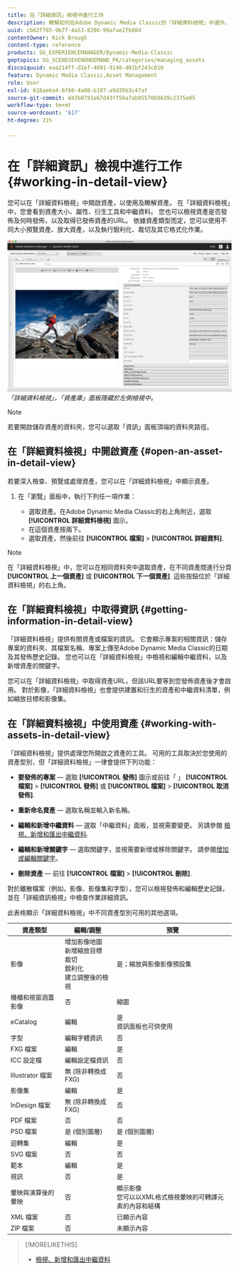 ```yaml
---
title: 在「詳細資訊」檢視中進行工作
description: 瞭解如何在Adobe Dynamic Media Classic的「詳細資料檢視」中運作。
uuid: cb62f765-9b7f-4a53-8206-99afae2fb80d
contentOwner: Rick Brough
content-type: reference
products: SG_EXPERIENCEMANAGER/Dynamic-Media-Classic
geptopics: SG_SCENESEVENONDEMAND_PK/categories/managing_assets
discoiquuid: eaa214ff-d1ef-4691-9148-d01bf243c810
feature: Dynamic Media Classic,Asset Management
role: User
exl-id: 618ae6a4-6f60-4a80-b197-a9d35b3c47af
source-git-commit: d43b0791e67d43ff56a7ab85570b9639c2375e05
workflow-type: tm+mt
source-wordcount: '617'
ht-degree: 21%

---
```


# 在「詳細資訊」檢視中進行工作{#working-in-detail-view}

您可以在「詳細資料檢視」中開啟資產，以使用及瞭解資產。 在「詳細資料檢視」中，您會看到資產大小、屬性、衍生工具和中繼資料。 您也可以檢視資產是否發佈及何時發佈，以及取得已發佈資產的URL。 依據資產類型而定，您可以使用不同大小預覽資產、放大資產，以及執行銳利化、裁切及其它格式化作業。

<!-- 

Comment Type: remark
Last Modified By: Rick Brough (rbrough@adobe.com)
Last Modified Date: 2018-06-14T13:52:46.623-0400

<p>as_detail_view_popup.png found in Downloads on local in folder "scene7-images"</p>

 -->

![詳細資料檢視](/help/assets/image_0.img.png)
*「詳細資料檢視」，「資產庫」面板隱藏於左側檢視中。*

>[!NOTE]
>
>若要開啟儲存資產的資料夾，您可以選取「資訊」面板頂端的資料夾路徑。

## 在「詳細資料檢視」中開啟資產 {#open-an-asset-in-detail-view}

若要深入檢查、預覽或處理資產，您可以在「詳細資料檢視」中顯示資產。

1. 在「瀏覽」面板中，執行下列任一項作業：

   * 選取資產。在Adobe Dynamic Media Classic的右上角附近，選取 **[!UICONTROL 詳細資料檢視]** 圖示。
   * 在這個資產按兩下。
   * 選取資產，然後前往 **[!UICONTROL 檔案]** > **[!UICONTROL 詳細資料]**.

>[!NOTE]
>
>在「詳細資料檢視」中，您可以在相同資料夾中選取資產，在不同資產間進行分頁 **[!UICONTROL 上一個資產]** 或 **[!UICONTROL 下一個資產]**. 這些按鈕位於「詳細資料檢視」的右上角。

## 在「詳細資料檢視」中取得資訊 {#getting-information-in-detail-view}

「詳細資料檢視」提供有關資產或檔案的資訊。 它會顯示專案的相關資訊：儲存專案的資料夾、其檔案名稱、專案上傳至Adobe Dynamic Media Classic的日期及其發佈歷史記錄。 您也可以在「詳細資料檢視」中檢視和編輯中繼資料，以及新增資產的關鍵字。

您可以在「詳細資料檢視」中取得資產URL，但該URL要等到您發佈資產後才會啟用。 對於影像，「詳細資料檢視」也會提供建置和衍生的資產和中繼資料清單，例如縮放目標和影像集。

## 在「詳細資料檢視」中使用資產 {#working-with-assets-in-detail-view}

「詳細資料檢視」提供處理您所開啟之資產的工具。 可用的工具取決於您使用的資產型別，但「詳細資料檢視」一律會提供下列功能：

* **要發佈的專案**  — 選取 **[!UICONTROL 發佈]** 圖示或前往「 」 **[!UICONTROL 檔案]** > **[!UICONTROL 發佈]** 或 **[!UICONTROL 檔案]** > **[!UICONTROL 取消發佈]**.

* **重新命名資產**  — 選取名稱並輸入新名稱。

* **編輯和新增中繼資料**  — 選取「中繼資料」面板，並視需要變更。 另請參閱 [檢視、新增和匯出中繼資料](/help/viewing-adding-exporting-metadata.md).

* **編輯和新增關鍵字**  — 選取關鍵字，並視需要新增或移除關鍵字。 請參閱[增加或編輯關鍵字](/help/viewing-adding-exporting-metadata.md)。

* **刪除資產**  — 前往 **[!UICONTROL 檔案]** > **[!UICONTROL 刪除]**.

對於離散檔案（例如，影像、影像集和字型），您可以檢視發佈和編輯歷史記錄，並在「詳細資訊檢視」中檢查作業詳細資訊。

此表格顯示「詳細資料檢視」中不同資產型別可用的其他選項。

| 資產類型 | 編輯/調整 | 預覽 |
| --- | --- | --- |
| 影像 | 增加影像地圖<br>新增縮放目標<br>裁切<br>銳利化<br>建立調整後的檢視 | 是；縮放與影像影像預設集 |
| 機櫃和視窗涵蓋影像 | 否 | 縮圖 |
| eCatalog | 編輯 | 是<br>資訊面板也可供使用 |
| 字型 | 編輯字體資訊 | 否 |
| FXG 檔案 | 編輯 | 是 |
| ICC 設定檔 | 編輯設定檔資訊 | 否 |
| Illustrator 檔案 | 無 (除非轉換成 FXG) | 否 |
| 影像集 | 編輯 | 是 |
| InDesign 檔案 | 無 (除非轉換成 FXG) | 否 |
| PDF 檔案 | 否 | 否 |
| PSD 檔案 | 是 (個別圖層) | 是 (個別圖層) |
| 迴轉集 | 編輯 | 是 |
| SVG 檔案 | 否 | 否 |
| 範本 | 編輯 | 是 |
| 視訊 | 否 | 是 |
| 暈映與演算後的暈映 | 否 | 顯示影像<br>您可以以XML格式檢視暈映的可轉譯元素的內容和結構 |
| XML 檔案 | 否 | 已顯示內容 |
| ZIP 檔案 | 否 | 未顯示內容 |

>[!MORELIKETHIS]
>
>* [檢視、新增和匯出中繼資料](viewing-adding-exporting-metadata.md#viewing_adding_and_exporting_metadata)

